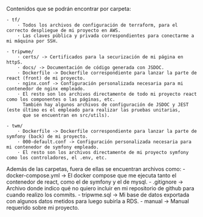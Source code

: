 
Contenidos que se podrán encontrar por carpeta:

    - tf/
        · Todos los archivos de configuración de terraform, para el correcto despliegue de mi proyecto en AWS.
        · Las claves pública y privada correspondientes para conectarme a mi máquina por SSH.
    
    - tripwme/
        · certs/ -> Certificados para la securización de mi página en httpS.
        · docs/ -> Documentación de código generada con JSDOC.
        · Dockerfile -> Dockerfile correspondiente para lanzar la parte de react (front) de mi proyecto.
        · nginx.conf -> Configuración personalizada necesaria para mi contenedor de nginx empleado.
        · El resto son los archivos directamente de todo mi proyecto react como los componentes o las páginas, etc.  
          También hay algunos archivos de configuración de JSDOC y JEST (este último es el empleado para realizar las pruebas unitarias,
          que se encuentran en src/utils).

    - twm/
        · Dockerfile -> Dockerfile correspondiente para lanzar la parte de symfony (back) de mi proyecto.
        · 000-default.conf -> Configuración personalizada necesaria para mi contenedor de symfony empleado.
        · El resto son los archivos directamente de mi proyecto symfony como los controladores, el .env, etc.
    
Además de las carpetas, fuera de ellas se encuentran archivos como:
    - docker-compose.yml -> El docker compose que me ejecuta tanto el contenedor de react, como el de symfony y el de mysql.
    - .gitignore -> Archivo donde indico qué no quiero incluir en mi repositorio de github para cuando realizo los commits.
    - tripwme.sql -> Mi base de datos exportada con algunos datos metidos para luego subirla a RDS.
    - manual -> Manual requerido sobre mi proyecto.
